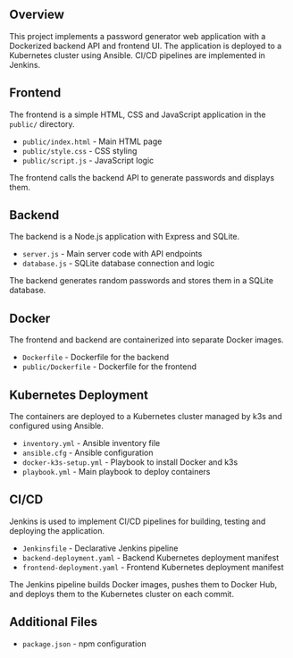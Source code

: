 ## Overview

This project implements a password generator web application with a Dockerized backend API and frontend UI. The application is deployed to a Kubernetes cluster using Ansible. CI/CD pipelines are implemented in Jenkins.

## Frontend

The frontend is a simple HTML, CSS and JavaScript application in the `public/` directory.

- `public/index.html` - Main HTML page 
- `public/style.css` - CSS styling
- `public/script.js` - JavaScript logic

The frontend calls the backend API to generate passwords and displays them.

## Backend

The backend is a Node.js application with Express and SQLite.

- `server.js` - Main server code with API endpoints
- `database.js` - SQLite database connection and logic

The backend generates random passwords and stores them in a SQLite database.

## Docker

The frontend and backend are containerized into separate Docker images.

- `Dockerfile` - Dockerfile for the backend
- `public/Dockerfile` - Dockerfile for the frontend

## Kubernetes Deployment

The containers are deployed to a Kubernetes cluster managed by k3s and configured using Ansible.

- `inventory.yml` - Ansible inventory file
- `ansible.cfg` - Ansible configuration
- `docker-k3s-setup.yml` - Playbook to install Docker and k3s
- `playbook.yml` - Main playbook to deploy containers

## CI/CD

Jenkins is used to implement CI/CD pipelines for building, testing and deploying the application.

- `Jenkinsfile` - Declarative Jenkins pipeline 
- `backend-deployment.yaml` - Backend Kubernetes deployment manifest
- `frontend-deployment.yaml` - Frontend Kubernetes deployment manifest

The Jenkins pipeline builds Docker images, pushes them to Docker Hub, and deploys them to the Kubernetes cluster on each commit.

## Additional Files

- `package.json` - npm configuration
